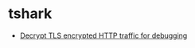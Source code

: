 # tshark

- [Decrypt TLS encrypted HTTP traffic for debugging](https://www.netnea.com/cms/2022/01/20/decrypt-tls-encrypted-http-traffic-for-debugging/)
